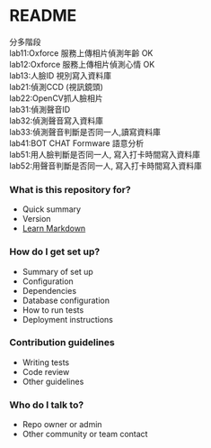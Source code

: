# README #

分多階段  
lab11:Oxforce 服務上傳相片偵測年齡 OK  
lab12:Oxforce 服務上傳相片偵測心情 OK  
lab13:人臉ID 視別寫入資料庫  
lab21:偵測CCD (視訊鏡頭)  
lab22:OpenCV抓人臉相片  
lab31:偵測聲音ID  
lab32:偵測聲音寫入資料庫  
lab33:偵測聲音判斷是否同一人,讀寫資料庫  
lab41:BOT CHAT Formware 語意分析  
lab51:用人臉判斷是否同一人, 寫入打卡時間寫入資料庫  
lab52:用聲音判斷是否同一人, 寫入打卡時間寫入資料庫  

### What is this repository for? ###

* Quick summary
* Version
* [Learn Markdown](https://bitbucket.org/tutorials/markdowndemo)

### How do I get set up? ###

* Summary of set up
* Configuration
* Dependencies
* Database configuration
* How to run tests
* Deployment instructions

### Contribution guidelines ###

* Writing tests
* Code review
* Other guidelines

### Who do I talk to? ###

* Repo owner or admin
* Other community or team contact